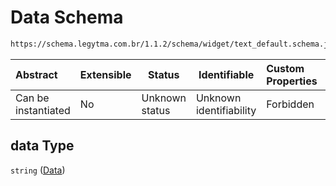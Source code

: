 # Data Schema

```txt
https://schema.legytma.com.br/1.1.2/schema/widget/text_default.schema.json#/properties/data
```




| Abstract            | Extensible | Status         | Identifiable            | Custom Properties | Additional Properties | Access Restrictions | Defined In                                                                                     |
| :------------------ | ---------- | -------------- | ----------------------- | :---------------- | --------------------- | ------------------- | ---------------------------------------------------------------------------------------------- |
| Can be instantiated | No         | Unknown status | Unknown identifiability | Forbidden         | Allowed               | none                | [text_default.schema.json\*](../schema/widget/text_default.schema.json) |

## data Type

`string` ([Data](text_default-properties-data.md))
